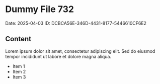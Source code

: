 # Dummy File 732

Date: 2025-04-03
ID: DCBCA56E-346D-4431-8177-5446610CF6E2

## Content

Lorem ipsum dolor sit amet, consectetur adipiscing elit.
Sed do eiusmod tempor incididunt ut labore et dolore magna aliqua.

* Item 1
* Item 2
* Item 3
